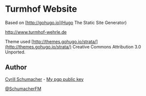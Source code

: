 # Turmhof Website

Based on [http://gohugo.io](Hugo The Static Site Generator)

http://www.turmhof-wehrle.de

Theme used [http://themes.gohugo.io/strata/](http://themes.gohugo.io/strata/) Creative Commons Attribution 3.0 Unported.

Author
------

[Cyrill Schumacher](https://github.com/SchumacherFM) - [My pgp public key](http://www.schumacher.fm/cyrill.asc)

[@SchumacherFM](https://twitter.com/SchumacherFM)
